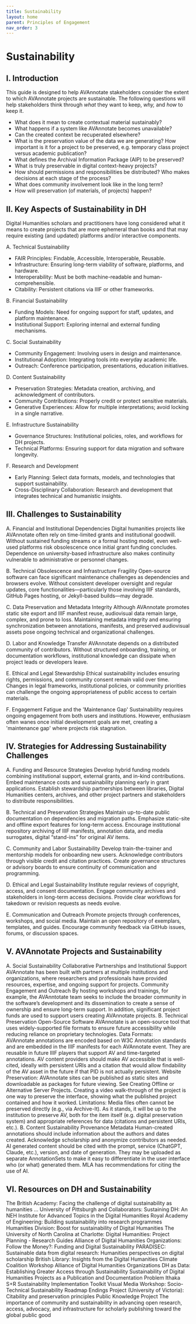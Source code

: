 ```yaml
---
title: Sustainability
layout: home
parent: Principles of Engagement
nav_order: 3
---
```

# Sustainability

## I. Introduction
This guide is designed to help AVAnnotate stakeholders consider the extent to which AVAnnotate projects are sustainable. The following questions will help stakeholders think through *what* they want to keep, *why,* and *how* to keep it. 
- What does it mean to create contextual material sustainably?
- What happens if a system like AVAnnotate becomes unavailable?
- Can the created context be recuperated elsewhere?
- What is the preservation value of the data we are generating? How important is it for a project to be preserved, e.g. temporary class project versus academic publication?
- What defines the Archival Information Package (AIP) to be preserved?
- What is truly preservable in digital context-heavy projects? 
- How should permissions and responsibilities be distributed? Who makes decisions at each stage of the process?
- What does community involvement look like in the long term?
- How will preservation (of materials, of projects) happen?

## II. Key Aspects of Sustainability in DH
Digital Humanities scholars and practitioners have long considered what it means to create projects that are more ephemeral than books and that may require existing (and updated) platforms and/or interactive components. 

A. Technical Sustainability
- FAIR Principles: Findable, Accessible, Interoperable, Reusable.
- Infrastructure: Ensuring long-term viability of software, platforms, and hardware.
- Interoperability: Must be both machine-readable and human-comprehensible.
- Citability: Persistent citations via IIIF or other frameworks.
  
B. Financial Sustainability
- Funding Models: Need for ongoing support for staff, updates, and platform maintenance.
- Institutional Support: Exploring internal and external funding mechanisms.
 
C. Social Sustainability
- Community Engagement: Involving users in design and maintenance.
- Institutional Adoption: Integrating tools into everyday academic life.
- Outreach: Conference participation, presentations, education initiatives.

D. Content Sustainability
- Preservation Strategies: Metadata creation, archiving, and acknowledgment of contributors.
- Community Contributions: Properly credit or protect sensitive materials.
- Generative Experiences: Allow for multiple interpretations; avoid locking in a single narrative.
  
E. Infrastructure Sustainability
- Governance Structures: Institutional policies, roles, and workflows for DH projects.
- Technical Platforms: Ensuring support for data migration and software longevity.
  
F. Research and Development
- Early Planning: Select data formats, models, and technologies that support sustainability.
- Cross-Disciplinary Collaboration: Research and development that integrates technical and humanistic insights.

## III. Challenges to Sustainability
A. Financial and Institutional Dependencies
Digital humanities projects like AVAnnotate often rely on time-limited grants and institutional goodwill. Without sustained funding streams or a formal hosting model, even well-used platforms risk obsolescence once initial grant funding concludes. Dependence on university-based infrastructure also makes continuity vulnerable to administrative or personnel changes.

B. Technical Obsolescence and Infrastructure Fragility
Open-source software can face significant maintenance challenges as dependencies and browsers evolve. Without consistent developer oversight and regular updates, core functionalities—particularly those involving IIIF standards, GitHub Pages hosting, or Jekyll-based builds—may degrade.

C. Data Preservation and Metadata Integrity
Although AVAnnotate promotes static site export and IIIF manifest reuse, audiovisual data remain large, complex, and prone to loss. Maintaining metadata integrity and ensuring synchronization between annotations, manifests, and preserved audiovisual assets pose ongoing technical and organizational challenges.

D.  Labor and Knowledge Transfer
AVAnnotate depends on a distributed community of contributors. Without structured onboarding, training, or documentation workflows, institutional knowledge can dissipate when project leads or developers leave.

E. Ethical and Legal Stewardship
Ethical sustainability includes ensuring rights, permissions, and community consent remain valid over time. Changes in legal frameworks, institutional policies, or community priorities can challenge the ongoing appropriateness of public access to certain materials.

F. Engagement Fatigue and the 'Maintenance Gap'
Sustainability requires ongoing engagement from both users and institutions. However, enthusiasm often wanes once initial development goals are met, creating a 'maintenance gap' where projects risk stagnation.

## IV. Strategies for Addressing Sustainability Challenges
A. Funding and Resource Strategies
Develop hybrid funding models combining institutional support, external grants, and in-kind contributions.
Embed maintenance costs and sustainability planning early in grant applications.
Establish stewardship partnerships between libraries, Digital Humanities centers, archives, and other project partners and stakeholders to distribute responsibilities.

B. Technical and Preservation Strategies
Maintain up-to-date public documentation on dependencies and migration paths.
Emphasize static-site and offline export features for long-term access.
Encourage institutional repository archiving of IIIF manifests, annotation data, and media surrogates, digital “stand-ins” for original AV items.

C. Community and Labor Sustainability
Develop train-the-trainer and mentorship models for onboarding new users.
Acknowledge contributors through visible credit and citation practices.
Create governance structures or advisory boards to ensure continuity of communication and programming.

D. Ethical and Legal Sustainability
Institute regular reviews of copyright, access, and consent documentation.
Engage community archives and stakeholders in long-term access decisions.
Provide clear workflows for takedown or revision requests as needs evolve.

E. Communication and Outreach
Promote projects through conferences, workshops, and social media.
Maintain an open repository of exemplars, templates, and guides.
Encourage community feedback via GitHub issues, forums, or discussion spaces.

## V. AVAnnotate Projects and Sustainability
A. Social Sustainability
Collaborative Partnerships and Institutional Support
AVAnnotate has been built with partners at multiple institutions and organizations, where researchers and professionals have provided resources, expertise, and ongoing support for projects. 
Community Engagement and Outreach
By hosting workshops and trainings, for example, the AVAnntotate team seeks to include the broader community in the software’s development and its dissemination to create a sense of ownership and ensure long-term support. In addition, significant project funds are used to support users creating AVAnnotate projects. 
B. Technical Preservation
Open-Source Software
AVAnnotate is an open-source tool that uses widely-supported file formats to ensure future accessibility while reducing reliance on proprietary technologies. 
Data Formats:  
AVAnnotate annotations are encoded based on W3C Annotation standards and are embedded in the IIIF manifests for each AVAnnotate event.  They are reusable in future IIIF players that support AV and time-targeted annotations.
AV content providers should make AV accessible that is well-cited, ideally with persistent URIs and a citation that would allow findability of the AV asset in the future if that PID is not actually persistent.
Website Preservation: 
AVAnnotate sites can be published as static sites and downloadable as packages for future viewing. See Creating Offline or Alternative Server Projects. 
Creating a video walk-through of the project is one way to preserve the interface, showing what the published project contained and how it worked. 
Limitations: 
Media files often cannot be preserved directly (e.g., via Archive-It). As it stands, it will be up to the institution to preserve AV, both for the item itself (e.g. digital preservation system) and appropriate references for data (citations and persistent URIs, etc.). 
B. Content Sustainability
Provenance Metadata
Human-created annotations should include information about the authors and dates created. Acknowledge scholarship and anonymize contributors as needed. 
AI generated content should be cited with the prompt, service (ChatGPT, Claude, etc.), version, and date of generation. They may be uploaded as separate AnnotationSets to make it easy to differentiate in the user interface who (or what) generated them. MLA has recommendations for citing the use of AI. 

## VI. Resources on DH and Sustainability
The British Academy: Facing the challenge of digital sustainability as humanities …
University of Pittsburgh and Collaborators: Sustaining DH: An NEH Institute for Advanced Topics in the Digital Humanities
Royal Academy of Engineering: Building sustainability into research programmes
Humanities Division: Boost for sustainability of Digital Humanities
The University of North Carolina at Charlotte: Digital Humanities: Project Planning - Research Guides
Alliance of Digital Humanities Organizations: Follow the Money?: Funding and Digital Sustainability
PARADISEC: Sustainable data from digital research: Humanities perspectives on digital scholarship
British Library: Insights from the Digital Humanities Climate Coalition Workshop
Alliance of Digital Humanities Organizations DH as Data: Establishing Greater Access through Sustainability
Sustainability of Digital Humanities Projects as a Publication and Documentation Problem
Ithaka S+R Sustainability Implementation Toolkit
Visual Media Workshop: Socio-Technical Sustainability Roadmap
Endings Project (University of Victoria): Citability and preservation principles
Public Knowledge Project The importance of community and sustainability in advancing open research, access, advocacy, and infrastructure for scholarly publishing toward the global public good
